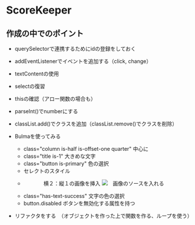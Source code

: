 # ScoreKeeper
## 作成の中でのポイント
* querySelectorで連携するためにidの登録をしておく
* addEventListenerでイベントを追加する（click, change）
* textContentの使用
* selectの復習
* thisの確認（アロー関数の場合も）
* parseInt()でnumberにする
* classList.add()でクラスを追加（classList.remove()でクラスを削除）
* Bulmaを使ってみる
  * class="column is-half is-offset-one quarter" 中心に
  * class="title is-1" 大きめな文字
  * class="button is-primary" 色の選択
  * <div class="select is-rounded"> セレクトのスタイル
  * <figure class="image is-2by1">　横２：縦１の画像を挿入
            <img src="hogehoge">　画像のソースを入れる
  * class="has-text-success" 文字の色の選択
  * button.disabled ボタンを無効化する属性を持つ

* リファクタをする　（オブジェクトを作った上で関数を作る、ループを使う）
